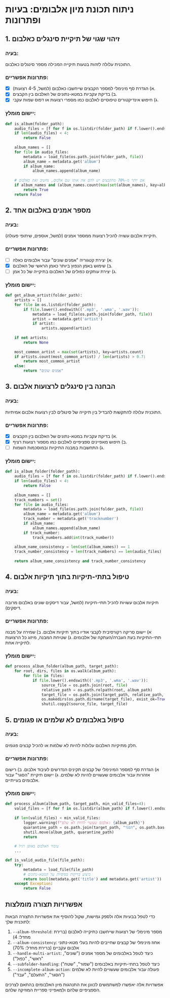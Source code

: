 # ניתוח תכונת מיון אלבומים: בעיות ופתרונות

## 1. זיהוי שגוי של תיקיית סינגלים כאלבום

### בעיה:
התוכנית עלולה לזהות בטעות תיקייה המכילה מספר סינגלים כאלבום.

### פתרונות אפשריים:
- [x] א) הגדרת סף מינימלי למספר הקבצים שייחשבו כאלבום (למשל, 4-5 רצועות).
- [x] ב) בדיקת עקביות במטא-נתונים של האלבום בין הקבצים.
- [x] ג) חיפוש אינדיקטורים טיפוסיים לאלבום כמו מספרי רצועות או דפוס שמות עקבי.

### יישום מומלץ:
```python
def is_album(folder_path):
    audio_files = [f for f in os.listdir(folder_path) if f.lower().endswith(('.mp3', '.wma', '.wav'))]
    if len(audio_files) < 4:
        return False
    
    album_names = []
    for file in audio_files:
        metadata = load_file(os.path.join(folder_path, file))
        album_name = metadata.get('album')
        if album_name:
            album_names.append(album_name)
    
    # אם יותר מ-70% מהקבצים יש להם את אותו שם אלבום, נחשיב זאת כאלבום
    if album_names and (album_names.count(max(set(album_names), key=album_names.count)) / len(album_names) > 0.7):
        return True
    return False
```

## 2. מספר אמנים באלבום אחד

### בעיה:
תיקיית אלבום עשויה להכיל רצועות ממספר אמנים (למשל, אוספים, שיתופי פעולה).

### פתרונות אפשריים:
- [ ] א) יצירת קטגוריה "אמנים שונים" עבור אלבומים כאלה.
- [x] ב) שימוש באמן הנפוץ ביותר כאמן הראשי של האלבום.
- [ ] ג) יצירת עותקים כפולים של האלבום בתיקייה של כל אמן.

### יישום מומלץ:
```python
def get_album_artist(folder_path):
    artists = []
    for file in os.listdir(folder_path):
        if file.lower().endswith(('.mp3', '.wma', '.wav')):
            metadata = load_file(os.path.join(folder_path, file))
            artist = metadata.get('artist')
            if artist:
                artists.append(artist)
    
    if not artists:
        return None
    
    most_common_artist = max(set(artists), key=artists.count)
    if artists.count(most_common_artist) / len(artists) > 0.7:
        return most_common_artist
    else:
        return "אמנים שונים"
```

## 3. הבחנה בין סינגלים לרצועות אלבום

### בעיה:
התוכנית עלולה להתקשות להבדיל בין תיקייה של סינגלים לבין רצועות אלבום אמיתיות.

### פתרונות אפשריים:
- [x] א) בדיקת עקביות במטא-נתונים של האלבום בין הקבצים.
- [x] ב) חיפוש מאפיינים ספציפיים לאלבום כמו מספור רצועות רציף.
- [ ] ג) התחשבות במבנה התיקיות ובמוסכמות השמות.

### יישום מומלץ:
```python
def is_album_folder(folder_path):
    audio_files = [f for f in os.listdir(folder_path) if f.lower().endswith(('.mp3', '.wma', '.wav'))]
    if len(audio_files) < 4:
        return False
    
    album_names = []
    track_numbers = set()
    for file in audio_files:
        metadata = load_file(os.path.join(folder_path, file))
        album_name = metadata.get('album')
        track_number = metadata.get('tracknumber')
        if album_name:
            album_names.append(album_name)
        if track_number:
            track_numbers.add(int(track_number))
    
    album_name_consistency = len(set(album_names)) == 1
    track_number_consistency = len(track_numbers) == len(audio_files)
    
    return album_name_consistency and track_number_consistency
```

## 4. טיפול בתתי-תיקיות בתוך תיקיות אלבום

### בעיה:
תיקיות אלבום עשויות להכיל תתי-תיקיות (למשל, עבור דיסקים שונים באלבום מרובה דיסקים).

### פתרונות אפשריים:
א) יישום סריקה רקורסיבית לקבצי אודיו בתוך תיקיות אלבום.
ב) שמירה על מבנה תתי-התיקיות בעת העברה/העתקה של אלבומים.
ג) שטיחת המבנה, מיזוג כל הרצועות לתיקייה אחת.

### יישום מומלץ:
```python
def process_album_folder(album_path, target_path):
    for root, dirs, files in os.walk(album_path):
        for file in files:
            if file.lower().endswith(('.mp3', '.wma', '.wav')):
                source_file = os.path.join(root, file)
                relative_path = os.path.relpath(root, album_path)
                target_file = os.path.join(target_path, relative_path, file)
                os.makedirs(os.path.dirname(target_file), exist_ok=True)
                shutil.copy2(source_file, target_file)
```

## 5. טיפול באלבומים לא שלמים או פגומים

### בעיה:
חלק מתיקיות האלבום עלולות להיות לא שלמות או להכיל קבצים פגומים.

### פתרונות אפשריים:
א) הגדרת סף למספר המינימלי של קבצים תקינים הנדרשים לעיבוד אלבום.
ב) רישום אזהרות עבור אלבומים שעשויים להיות לא שלמים.
ג) יישום תיקיית "הסגר" עבור אלבומים בעייתיים.

### יישום מומלץ:
```python
def process_album(album_path, target_path, min_valid_files=4):
    valid_files = [f for f in os.listdir(album_path) if f.lower().endswith(('.mp3', '.wma', '.wav')) and is_valid_audio_file(os.path.join(album_path, f))]
    
    if len(valid_files) < min_valid_files:
        logger.warning(f"אלבום שעשוי להיות לא שלם: {album_path}")
        quarantine_path = os.path.join(target_path, "הסגר", os.path.basename(album_path))
        shutil.move(album_path, quarantine_path)
        return
    
    # עיבוד האלבום באופן רגיל
    ...

def is_valid_audio_file(file_path):
    try:
        metadata = load_file(file_path)
        # ביצוע בדיקות בסיסיות על המטא-נתונים
        return bool(metadata.get('title') and metadata.get('artist'))
    except Exception:
        return False
```

## אפשרויות תצורה מומלצות

כדי לטפל בבעיות אלה ולספק גמישות, שקול להוסיף את אפשרויות התצורה הבאות לתוכנית שלך:

1. `--album-threshold`: מספר מינימלי של רצועות שייחשבו כתיקייה לאלבום (ברירת מחדל: 4)
2. `--album-consistency`: אחוז מינימלי של קבצים שחייבים להיות בעלי מטא-נתוני אלבום עקביים (ברירת מחדל: 70%)
3. `--handle-multi-artist`: כיצד לטפל באלבומים של מספר אמנים ("שונים", "ראשי", "כפול")
4. `--subfolder-handling`: כיצד לטפל בתתי-תיקיות באלבומים ("שמור", "שטח")
5. `--incomplete-album-action`: פעולה עבור אלבומים שעשויים להיות לא שלמים ("הסגר", "התעלם", "עבד")

אפשרויות אלה יאפשרו למשתמשים לכוונן את התנהגות מיון האלבומים בהתאם לצרכים הספציפיים שלהם ולמאפייני ספריית המוזיקה שלהם.

